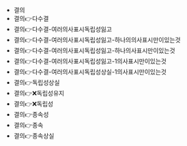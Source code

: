 - 결의
- 결의👉다수결
- 결의👉다수결-여러의사표시독립성잃고
- 결의👉다수결-여러의사표시독립성잃고-하나의의사표시만이있는것
- 결의👉다수결-여러의사표시독립성잃고-하나의사표시만이있는것
- 결의👉다수결-여러의사표시독립성잃고-1의사표시만이있는것
- 결의👉다수결-여러의사표시독립성상실-1의사표시만이있는것
- 결의👉독립성상실
- 결의👉❌독립성유지
- 결의👉❌독립성
- 결의👉종속성
- 결의👉종속
- 결의👉종속상실